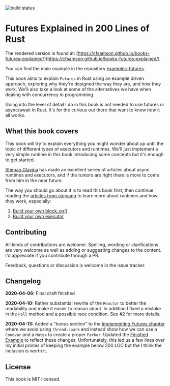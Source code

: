 ![build status](https://travis-ci.com/cfsamson/books-futures-explained.svg?branch=master)

# Futures Explained in 200 Lines of Rust

The rendered version is found at: [https://cfsamson.github.io/books-futures-explained/](https://cfsamson.github.io/books-futures-explained/)

You can find the main example in the repository [examples-futures](https://github.com/cfsamson/examples-futures).

This book aims to explain `Futures` in Rust using an example driven approach,
exploring why they're designed the way they are, and how they work. We'll also
take a look at some of the alternatives we have when dealing with concurrency
in programming.

Going into the level of detail I do in this book is not needed to use futures
or async/await in Rust. It's for the curious out there that want to know _how_
it all works.

## What this book covers

This book will try to explain everything you might wonder about up until the
topic of different types of executors and runtimes. We'll just implement a very
simple runtime in this book introducing some concepts but it's enough to get
started.

[Stjepan Glavina](https://github.com/stjepang) has made an excellent series of
articles about async runtimes and executors, and if the rumors are right there
is more to come from him in the near future.

The way you should go about it is to read this book first, then continue
reading the [articles from stejpang](https://stjepang.github.io/) to learn more
about runtimes and how they work, especially:

1. [Build your own block_on()](https://stjepang.github.io/2020/01/25/build-your-own-block-on.html)
2. [Build your own executor](https://stjepang.github.io/2020/01/31/build-your-own-executor.html)

## Contributing

All kinds of contributions are welcome. Spelling, wording or clarifications are
very welcome as well as adding or suggesting changes to the content. I'd appreciate
if you contribute through a PR.

Feedback, questions or discussion is welcome in the issue tracker.

## Changelog

**2020-04-06:** Final draft finished

**2020-04-10:** Rather substantial rewrite of the `Reactor` to better the 
readability and make it easier to reason about. In addition I fixed a mistake
in the `Poll` method and a possible race condition. See #2 for more details.

**2020-04-13:** Added a "bonus section" to the [Implementing Futures chapter](https://cfsamson.github.io/books-futures-explained/6_future_example.html) where we avoid using `thread::park` and instead show how we
can use a `Condvar` and a `Mutex` to create a proper `Parker`. Updated the [Finished Example](https://cfsamson.github.io/books-futures-explained/8_finished_example.html) to reflect these changes. Unfortunately, this led us
a few lines over my initial promis of keeping the example below 200 LOC but the I think the inclusion
is worth it.

## License

This book is MIT licensed.

[rendered]: https://cfsamson.github.io/books-futures-explained/

